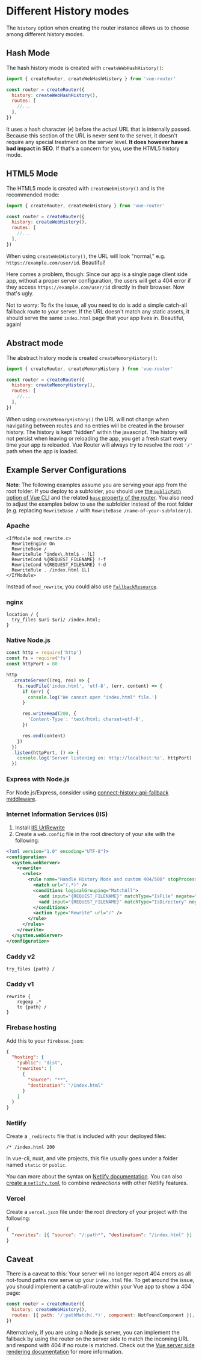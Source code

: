 # Different History modes

<VueSchoolLink
  href="https://vueschool.io/lessons/history-mode"
  title="Learn about the differences between Hash Mode and HTML5 Mode"
/>

The `history` option when creating the router instance allows us to choose among different history modes.

## Hash Mode

The hash history mode is created with `createWebHashHistory()`:

```js
import { createRouter, createWebHashHistory } from 'vue-router'

const router = createRouter({
  history: createWebHashHistory(),
  routes: [
    //...
  ],
})
```

It uses a hash character (`#`) before the actual URL that is internally passed. Because this section of the URL is never sent to the server, it doesn't require any special treatment on the server level. **It does however have a bad impact in SEO**. If that's a concern for you, use the HTML5 history mode.

## HTML5 Mode

The HTML5 mode is created with `createWebHistory()` and is the recommended mode:

```js
import { createRouter, createWebHistory } from 'vue-router'

const router = createRouter({
  history: createWebHistory(),
  routes: [
    //...
  ],
})
```

When using `createWebHistory()`, the URL will look "normal," e.g. `https://example.com/user/id`. Beautiful!

Here comes a problem, though: Since our app is a single page client side app, without a proper server configuration, the users will get a 404 error if they access `https://example.com/user/id` directly in their browser. Now that's ugly.

Not to worry: To fix the issue, all you need to do is add a simple catch-all fallback route to your server. If the URL doesn't match any static assets, it should serve the same `index.html` page that your app lives in. Beautiful, again!

## Abstract mode

The abstract history mode is created `createMemoryHistory()`:

```js
import { createRouter, createMemoryHistory } from 'vue-router'

const router = createRouter({
  history: createMemoryHistory(),
  routes: [
    //...
  ],
})
```

When using `createMemoryHistory()` the URL will not change when navigating between routes and no entries will be created in the browser history. The history is kept "hidden" within the javascript. The history will not persist when leaving or reloading the app, you get a fresh start every time your app is reloaded. Vue Router will always try to resolve the root `'/'` path when the app is loaded.

## Example Server Configurations

**Note**: The following examples assume you are serving your app from the root folder. If you deploy to a subfolder, you should use [the `publicPath` option of Vue CLI](https://cli.vuejs.org/config/#publicpath) and the related [`base` property of the router](../../api/#createwebhistory). You also need to adjust the examples below to use the subfolder instead of the root folder (e.g. replacing `RewriteBase /` with `RewriteBase /name-of-your-subfolder/`).

### Apache

```apacheconf
<IfModule mod_rewrite.c>
  RewriteEngine On
  RewriteBase /
  RewriteRule ^index\.html$ - [L]
  RewriteCond %{REQUEST_FILENAME} !-f
  RewriteCond %{REQUEST_FILENAME} !-d
  RewriteRule . /index.html [L]
</IfModule>
```

Instead of `mod_rewrite`, you could also use [`FallbackResource`](https://httpd.apache.org/docs/2.2/mod/mod_dir.html#fallbackresource).

### nginx

```nginx
location / {
  try_files $uri $uri/ /index.html;
}
```

### Native Node.js

```js
const http = require('http')
const fs = require('fs')
const httpPort = 80

http
  .createServer((req, res) => {
    fs.readFile('index.html', 'utf-8', (err, content) => {
      if (err) {
        console.log('We cannot open "index.html" file.')
      }

      res.writeHead(200, {
        'Content-Type': 'text/html; charset=utf-8',
      })

      res.end(content)
    })
  })
  .listen(httpPort, () => {
    console.log('Server listening on: http://localhost:%s', httpPort)
  })
```

### Express with Node.js

For Node.js/Express, consider using [connect-history-api-fallback middleware](https://github.com/bripkens/connect-history-api-fallback).

### Internet Information Services (IIS)

1. Install [IIS UrlRewrite](https://www.iis.net/downloads/microsoft/url-rewrite)
2. Create a `web.config` file in the root directory of your site with the following:

```xml
<?xml version="1.0" encoding="UTF-8"?>
<configuration>
  <system.webServer>
    <rewrite>
      <rules>
        <rule name="Handle History Mode and custom 404/500" stopProcessing="true">
          <match url="(.*)" />
          <conditions logicalGrouping="MatchAll">
            <add input="{REQUEST_FILENAME}" matchType="IsFile" negate="true" />
            <add input="{REQUEST_FILENAME}" matchType="IsDirectory" negate="true" />
          </conditions>
          <action type="Rewrite" url="/" />
        </rule>
      </rules>
    </rewrite>
  </system.webServer>
</configuration>
```

### Caddy v2

```
try_files {path} /
```

### Caddy v1

```
rewrite {
    regexp .*
    to {path} /
}
```

### Firebase hosting

Add this to your `firebase.json`:

```json
{
  "hosting": {
    "public": "dist",
    "rewrites": [
      {
        "source": "**",
        "destination": "/index.html"
      }
    ]
  }
}
```

### Netlify

Create a `_redirects` file that is included with your deployed files:

```
/* /index.html 200
```

In vue-cli, nuxt, and vite projects, this file usually goes under a folder named `static` or `public`.

You can more about the syntax on [Netlify documentation](https://docs.netlify.com/routing/redirects/rewrites-proxies/#history-pushstate-and-single-page-apps). You can also [create a `netlify.toml`](https://docs.netlify.com/configure-builds/file-based-configuration/) to combine _redirections_ with other Netlify features.

### Vercel

Create a `vercel.json` file under the root directory of your project with the following:

```json
{
  "rewrites": [{ "source": "/:path*", "destination": "/index.html" }]
}
```

## Caveat

There is a caveat to this: Your server will no longer report 404 errors as all not-found paths now serve up your `index.html` file. To get around the issue, you should implement a catch-all route within your Vue app to show a 404 page:

```js
const router = createRouter({
  history: createWebHistory(),
  routes: [{ path: '/:pathMatch(.*)', component: NotFoundComponent }],
})
```

Alternatively, if you are using a Node.js server, you can implement the fallback by using the router on the server side to match the incoming URL and respond with 404 if no route is matched. Check out the [Vue server side rendering documentation](https://v3.vuejs.org/guide/ssr/introduction.html#what-is-server-side-rendering-ssr) for more information.

